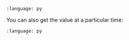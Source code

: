 ``` {literalinclude} py_usd.py
:language: py
```

You can also get the value at a particular time:

``` {literalinclude} py_usd_var1.py
:language: py
```
